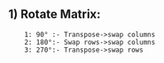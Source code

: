 ## 1) Rotate Matrix:

        1: 90° :- Transpose->swap columns
        2: 180°:- Swap rows->swap columns
        3: 270°:- Transpose->swap rows